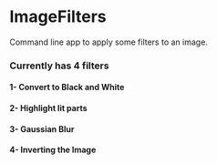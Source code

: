 # ImageFilters
Command line app to apply some filters to an image.

### Currently has 4 filters 
#### 1- Convert to Black and White 
#### 2- Highlight lit parts 
#### 3- Gaussian Blur 
#### 4- Inverting the Image
